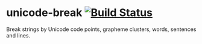 # unicode-break [![Build Status](https://travis-ci.org/AbigailBuccaneer/unicode-break.svg?branch=master)](https://travis-ci.org/AbigailBuccaneer/unicode-break)
Break strings by Unicode code points, grapheme clusters, words, sentences and lines.
